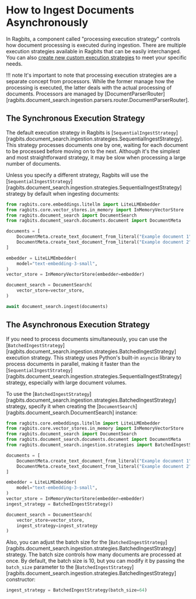 # How to Ingest Documents Asynchronously

In Ragbits, a component called "processing execution strategy" controls how document processing is executed during ingestion. There are multiple execution strategies available in Ragbits that can be easily interchanged. You can also [create new custom execution strategies](create_custom_execution_strategy.md) to meet your specific needs.

!!! note
    It's important to note that processing execution strategies are a separate concept from processors. While the former manage how the processing is executed, the latter deals with the actual processing of documents. Processors are managed by [DocumentParserRouter][ragbits.document_search.ingestion.parsers.router.DocumentParserRouter].

## The Synchronous Execution Strategy

The default execution strategy in Ragbits is [`SequentialIngestStrategy`][ragbits.document_search.ingestion.strategies.SequentialIngestStrategy]. This strategy processes documents one by one, waiting for each document to be processed before moving on to the next. Although it's the simplest and most straightforward strategy, it may be slow when processing a large number of documents.

Unless you specify a different strategy, Ragbits will use the [`SequentialIngestStrategy`][ragbits.document_search.ingestion.strategies.SequentialIngestStrategy] strategy by default when ingesting documents:

```python
from ragbits.core.embeddings.litellm import LiteLLMEmbedder
from ragbits.core.vector_stores.in_memory import InMemoryVectorStore
from ragbits.document_search import DocumentSearch
from ragbits.document_search.documents.document import DocumentMeta

documents = [
    DocumentMeta.create_text_document_from_literal("Example document 1"),
    DocumentMeta.create_text_document_from_literal("Example document 2"),
]

embedder = LiteLLMEmbedder(
    model="text-embedding-3-small",
)
vector_store = InMemoryVectorStore(embedder=embedder)

document_search = DocumentSearch(
    vector_store=vector_store,
)

await document_search.ingest(documents)
```

## The Asynchronous Execution Strategy

If you need to process documents simultaneously, you can use the [`BatchedIngestStrategy`][ragbits.document_search.ingestion.strategies.BatchedIngestStrategy] execution strategy. This strategy uses Python's built-in `asyncio` library to process documents in parallel, making it faster than the [`SequentialIngestStrategy`][ragbits.document_search.ingestion.strategies.SequentialIngestStrategy] strategy, especially with large document volumes.

To use the [`BatchedIngestStrategy`][ragbits.document_search.ingestion.strategies.BatchedIngestStrategy] strategy, specify it when creating the [`DocumentSearch`][ragbits.document_search.DocumentSearch] instance:

```python
from ragbits.core.embeddings.litellm import LiteLLMEmbedder
from ragbits.core.vector_stores.in_memory import InMemoryVectorStore
from ragbits.document_search import DocumentSearch
from ragbits.document_search.documents.document import DocumentMeta
from ragbits.document_search.ingestion.strategies import BatchedIngestStrategy

documents = [
    DocumentMeta.create_text_document_from_literal("Example document 1"),
    DocumentMeta.create_text_document_from_literal("Example document 2"),
]

embedder = LiteLLMEmbedder(
    model="text-embedding-3-small",
)
vector_store = InMemoryVectorStore(embedder=embedder)
ingest_strategy = BatchedIngestStrategy()

document_search = DocumentSearch(
    vector_store=vector_store,
    ingest_strategy=ingest_strategy
)
```

Also, you can adjust the batch size for the [`BatchedIngestStrategy`][ragbits.document_search.ingestion.strategies.BatchedIngestStrategy] strategy. The batch size controls how many documents are processed at once. By default, the batch size is 10, but you can modify it by passing the `batch_size` parameter to the [`BatchedIngestStrategy`][ragbits.document_search.ingestion.strategies.BatchedIngestStrategy] constructor:

```python
ingest_strategy = BatchedIngestStrategy(batch_size=64)
```